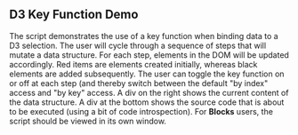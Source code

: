 ## D3 Key Function Demo
The script demonstrates the use of a key function when binding data to a D3 selection. The user will cycle through a sequence of steps that will mutate a data structure. For each step, <label> elements in the DOM will be updated accordingly. Red items are elements created initially, whereas black elements are added subsequently. The user can toggle the key function on or off at each step (and thereby switch between the default "by index" access and "by key" access. 
A div on the right shows the current content of the data structure. A div at the bottom shows the source code that is about to be executed (using a bit of code introspection). 
For **Blocks** users, the script should be viewed in its own window.
